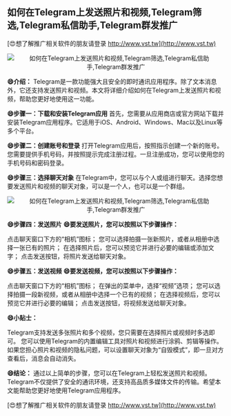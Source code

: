 ## **如何在Telegram上发送照片和视频,Telegram筛选,Telegram私信助手,Telegram群发推广**

[😍想了解推广相关软件的朋友请登录 http://www.vst.tw](http://www.vst.tw)

 <center><img src="https://vst.tw/MP4/tuiguang/png/3.png" alt="如何在Telegram上发送照片和视频,Telegram筛选,Telegram私信助手,Telegram群发推广"></center>

**😄介绍：**
Telegram是一款功能强大且安全的即时通讯应用程序。除了文本消息外，它还支持发送照片和视频。本文将详细介绍如何在Telegram上发送照片和视频，帮助您更好地使用这一功能。

**😄步骤一：下载和安装Telegram应用**
首先，您需要从应用商店或官方网站下载并安装Telegram应用程序。它适用于iOS、Android、Windows、Mac以及Linux等多个平台。

**😄步骤二：创建账号和登录**
打开Telegram应用后，按照指示创建一个新的账号。您需要提供手机号码，并按照提示完成注册过程。一旦注册成功，您可以使用您的手机号码和密码登录。

**😄步骤三：选择聊天对象**
在Telegram中，您可以与个人或组进行聊天。选择您想要发送照片和视频的聊天对象，可以是一个人，也可以是一个群组。

 <center><img src="https://vst.tw/MP4/tuiguang/png/4.png" alt="如何在Telegram上发送照片和视频,Telegram筛选,Telegram私信助手,Telegram群发推广"></center>

**😄步骤四：发送照片**
**😄要发送照片，您可以按照以下步骤操作：**

点击聊天窗口下方的“相机”图标；
您可以选择拍摄一张新照片，或者从相册中选择一张已有的照片；
在选择照片后，您可以预览它并进行必要的编辑或添加文字；
点击发送按钮，将照片发送给聊天对象。

**😄步骤五：发送视频**
**😄要发送视频，您可以按照以下步骤操作：**

点击聊天窗口下方的“相机”图标；
在弹出的菜单中，选择“视频”选项；
您可以选择拍摄一段新视频，或者从相册中选择一个已有的视频；
在选择视频后，您可以预览它并进行必要的编辑；
点击发送按钮，将视频发送给聊天对象。

**😄小贴士：**

Telegram支持发送多张照片和多个视频，您只需要在选择照片或视频时多选即可。
您可以使用Telegram的内置编辑工具对照片和视频进行涂鸦、剪辑等操作。
如果您担心照片和视频的隐私问题，可以设置聊天对象为“自毁模式”，即一旦对方查看后，消息会自动消失。

**😄结论：**
通过以上简单的步骤，您可以在Telegram上轻松发送照片和视频。Telegram不仅提供了安全的通讯环境，还支持高品质多媒体文件的传输。希望本文能帮助您更好地使用Telegram应用程序。

[😍想了解推广相关软件的朋友请登录 http://www.vst.tw](http://www.vst.tw)



